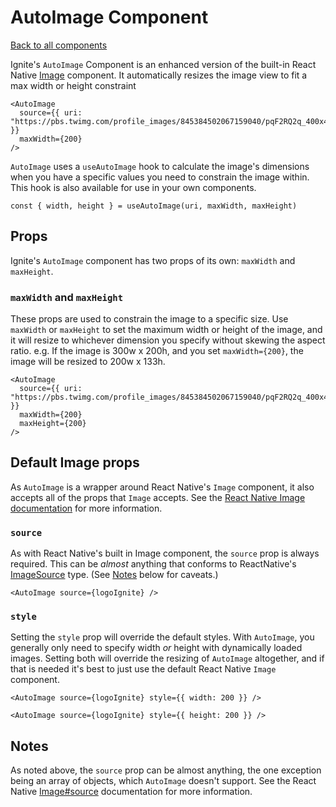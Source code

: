 # AutoImage Component

[Back to all components](./Components.md)

Ignite's `AutoImage` Component is an enhanced version of the built-in React Native [Image](https://reactnative.dev/docs/image) component. It automatically resizes the image view to fit a max width or height constraint

```tsx
<AutoImage
  source={{ uri: "https://pbs.twimg.com/profile_images/845384502067159040/pqF2RQ2q_400x400.jpg" }}
  maxWidth={200}
/>
```

`AutoImage` uses a `useAutoImage` hook to calculate the image's dimensions when you have a specific values you need to constrain the image within. This hook is also available for use in your own components.

```tsx
const { width, height } = useAutoImage(uri, maxWidth, maxHeight)
```

## Props

Ignite's `AutoImage` component has two props of its own: `maxWidth` and `maxHeight`.

### `maxWidth` and `maxHeight`

These props are used to constrain the image to a specific size. Use `maxWidth` or `maxHeight` to set the maximum width or height of the image, and it will resize to whichever dimension you specify without skewing the aspect ratio. e.g. If the image is 300w x 200h, and you set `maxWidth={200}`, the image will be resized to 200w x 133h.

```tsx
<AutoImage
  source={{ uri: "https://pbs.twimg.com/profile_images/845384502067159040/pqF2RQ2q_400x400.jpg" }}
  maxWidth={200}
  maxHeight={200}
/>
```

## Default Image props

As `AutoImage` is a wrapper around React Native's `Image` component, it also accepts all of the props that `Image` accepts. See the [React Native Image documentation](https://reactnative.dev/docs/image) for more information.

### `source`

As with React Native's built in Image component, the `source` prop is always required. This can be _almost_ anything that conforms to ReactNative's [ImageSource](https://reactnative.dev/docs/image#imagesource) type. (See [Notes](#Notes) below for caveats.)

```tsx
<AutoImage source={logoIgnite} />
```

### `style`

Setting the `style` prop will override the default styles. With `AutoImage`, you generally only need to specify width _or_ height with dynamically loaded images. Setting both will override the resizing of `AutoImage` altogether, and if that is needed it's best to just use the default React Native `Image` component.

```tsx
<AutoImage source={logoIgnite} style={{ width: 200 }} />
```

```tsx
<AutoImage source={logoIgnite} style={{ height: 200 }} />
```

## Notes

As noted above, the `source` prop can be almost anything, the one exception being an array of objects, which `AutoImage` doesn't support. See the React Native [Image#source](https://reactnative.dev/docs/image#source) documentation for more information.
